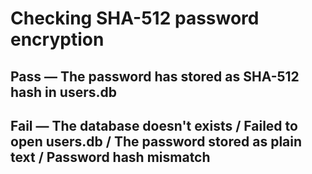 # Checking SHA-512 password encryption
## Pass — The password has stored as SHA-512 hash in users.db
## Fail — The database doesn't exists / Failed to open users.db / The password stored as plain text / Password hash mismatch
